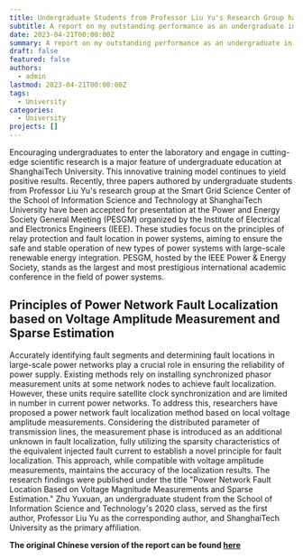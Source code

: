```yaml
---
title: Undergraduate Students from Professor Liu Yu's Research Group have Published Multiple Research Achievements
subtitle: A report on my outstanding performance as an undergraduate in publishing research papers
date: 2023-04-21T00:00:00Z
summary: A report on my outstanding performance as an undergraduate in publishing research papers
draft: false
featured: false
authors:
  - admin
lastmod: 2023-04-21T00:00:00Z
tags:
  - University
categories:
  - University
projects: []
---
```


Encouraging undergraduates to enter the laboratory and engage in cutting-edge scientific research is a major feature of undergraduate education at ShanghaiTech University. This innovative training model continues to yield positive results. Recently, three papers authored by undergraduate students from Professor Liu Yu's research group at the Smart Grid Science Center of the School of Information Science and Technology at ShanghaiTech University have been accepted for presentation at the Power and Energy Society General Meeting (PESGM) organized by the Institute of Electrical and Electronics Engineers (IEEE). These studies focus on the principles of relay protection and fault location in power systems, aiming to ensure the safe and stable operation of new types of power systems with large-scale renewable energy integration. PESGM, hosted by the IEEE Power & Energy Society, stands as the largest and most prestigious international academic conference in the field of power systems.

## Principles of Power Network Fault Localization based on Voltage Amplitude Measurement and Sparse Estimation

Accurately identifying fault segments and determining fault locations in large-scale power networks play a crucial role in ensuring the reliability of power supply. Existing methods rely on installing synchronized phasor measurement units at some network nodes to achieve fault localization. However, these units require satellite clock synchronization and are limited in number in current power networks. To address this, researchers have proposed a power network fault localization method based on local voltage amplitude measurements. Considering the distributed parameter of transmission lines, the measurement phase is introduced as an additional unknown in fault localization, fully utilizing the sparsity characteristics of the equivalent injected fault current to establish a novel principle for fault localization. This approach, while compatible with voltage amplitude measurements, maintains the accuracy of the localization results. The research findings were published under the title "Power Network Fault Location Based on Voltage Magnitude Measurements and Sparse Estimation." Zhu Yuxuan, an undergraduate student from the School of Information Science and Technology's 2020 class, served as the first author, Professor Liu Yu as the corresponding author, and ShanghaiTech University as the primary affiliation.

**The original Chinese version of the report can be found [here](https://sist.shanghaitech.edu.cn/2023/0421/c2858a1076989/page.htm)**